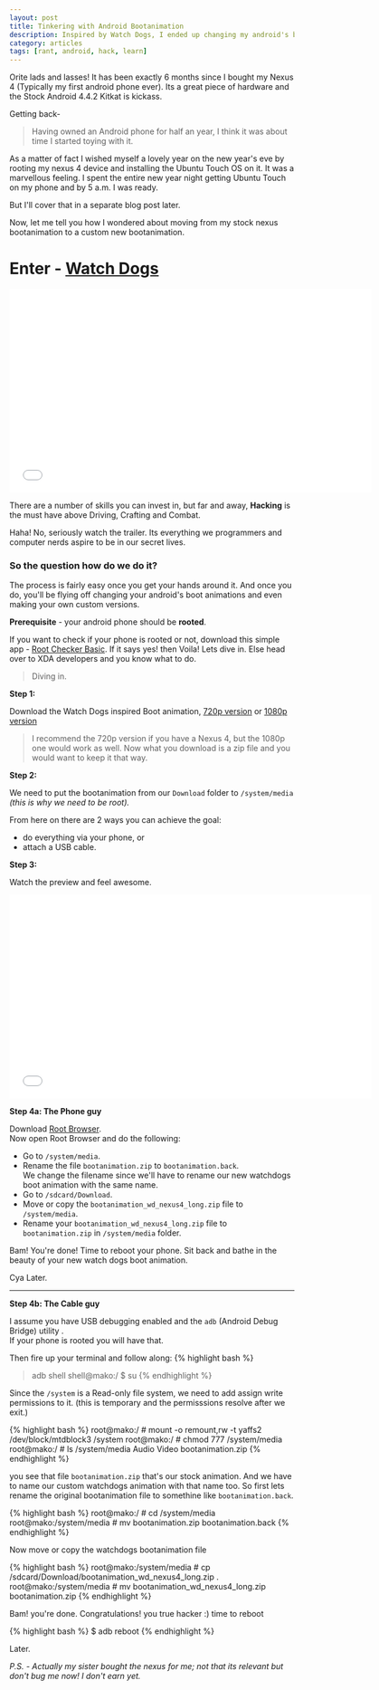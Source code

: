 ```yaml
---
layout: post
title: Tinkering with Android Bootanimation
description: Inspired by Watch Dogs, I ended up changing my android's bootup animation
category: articles
tags: [rant, android, hack, learn]
---
```


Orite lads and lasses!
It has been exactly 6 months since I bought my Nexus 4 (Typically my first
android phone ever). Its a great piece of hardware and the Stock Android 4.4.2
Kitkat is kickass. 

Getting back- 
> Having owned an Android phone for half an year, I think it was about time I
started toying with it.

As a matter of fact I wished myself a lovely year on the new year's eve by
rooting my nexus 4 device and installing the Ubuntu Touch OS on it.
It was a marvellous feeling. I spent the entire new year night getting Ubuntu
Touch on my phone and by 5 a.m. I was ready.

But I'll cover that in a separate blog post later.

Now, let me tell you how I wondered about moving from my stock nexus bootanimation to
a custom new bootanimation.

Enter - [Watch Dogs](http://youtu.be/ulFeUCAI5xM)
=================================================

<iframe width="640" height="360" src="//www.youtube.com/embed/ulFeUCAI5xM?rel=0" frameborder="0" allowfullscreen></iframe>

There are a number of skills you can invest in, but far and away, __Hacking__
is the must have above Driving, Crafting and Combat.

Haha! No, seriously watch the trailer. Its everything we programmers and 
computer nerds aspire to be in our secret lives.

### So the question how do we do it?

The process is fairly easy once you get your hands around it. And once you do,
you'll be flying off changing your android's boot animations and even making
your own custom versions.

__Prerequisite__ - your android phone should be __rooted__.

If you want to check if your phone is rooted or not, download this simple app -
[Root Checker Basic](https://play.google.com/store/apps/details?id=com.joeykrim.rootcheck).
If it says yes! then Voila! Lets dive in. Else head over to XDA developers and
you know what to do.

>  Diving in.

__Step 1:__

Download the Watch Dogs inspired Boot animation,
[720p version](https://www.dropbox.com/s/j9evxy8iopkrzvy/bootanimation_wd_nexus4_long.zip) or
[1080p version](https://www.dropbox.com/s/w4vff1j1nqv0nik/bootanimation_wd_1080p_longer.zip)

> I recommend the 720p version if you have a Nexus 4, but the 1080p one would work as
well. Now what you download is a zip file and you would want to keep it that way.

__Step 2:__

We need to put the bootanimation from our `Download` folder to `/system/media`
_(this is why we need to be root)._

From here on there are 2 ways you can achieve the goal:

- do everything via your phone, or
- attach a USB cable.


__Step 3:__

Watch the preview and feel awesome.  

<iframe width="640" height="360" src="//www.youtube.com/embed/ulFeUCAI5xM?rel=0" frameborder="0" allowfullscreen></iframe>



__Step 4a: The Phone guy__

Download [Root Browser](https://play.google.com/store/apps/details?id=com.jrummy.root.browserfree).   
Now open Root Browser and do the following:

- Go to `/system/media`.
- Rename the file `bootanimation.zip` to `bootanimation.back`.   
  We change the filename since we'll have to rename our new watchdogs boot animation with
  the same name.
- Go to `/sdcard/Download`.
- Move or copy the `bootanimation_wd_nexus4_long.zip` file to `/system/media`.
- Rename your `bootanimation_wd_nexus4_long.zip` file to `bootanimation.zip` in
  `/system/media` folder.

Bam! You're done!
Time to reboot your phone. Sit back and bathe in the beauty of your new watch
dogs boot animation.

Cya Later.

* * *

__Step 4b: The Cable guy__

I assume you have USB debugging enabled and the `adb` (Android Debug Bridge) utility .  
If your phone is rooted you will have that.

Then fire up your terminal and follow along:
{% highlight bash %}
> adb shell
shell@mako:/ $ su
{% endhighlight %}

Since the `/system` is a Read-only file system, we need to add assign write
permissions to it. (this is temporary and the permisssions resolve after
we exit.)

{% highlight bash %}
root@mako:/ # mount -o remount,rw -t yaffs2 /dev/block/mtdblock3 /system
root@mako:/ # chmod 777 /system/media
root@mako:/ # ls /system/media
Audio
Video
bootanimation.zip
{% endhighlight %}

you see that file `bootanimation.zip` that's our stock animation. And we
have to name our custom watchdogs animation with that name too. So first
lets rename the original bootanimation file to somethine like
`bootanimation.back`.

{% highlight bash %}
root@mako:/ # cd /system/media
root@mako:/system/media # mv bootanimation.zip bootanimation.back
{% endhighlight %}

Now move or copy the watchdogs bootanimation file

{% highlight bash %}
root@mako:/system/media # cp
/sdcard/Download/bootanimation_wd_nexus4_long.zip .
root@mako:/system/media # mv bootanimation_wd_nexus4_long.zip
bootanimation.zip
{% endhighlight %}

Bam! you're done. Congratulations! you true hacker :)
time to reboot

{% highlight bash %}
$ adb reboot
{% endhighlight %}

Later.


*P.S. - Actually my sister bought the nexus for me; not that its relevant but don't bug me now! I don't earn yet.*

